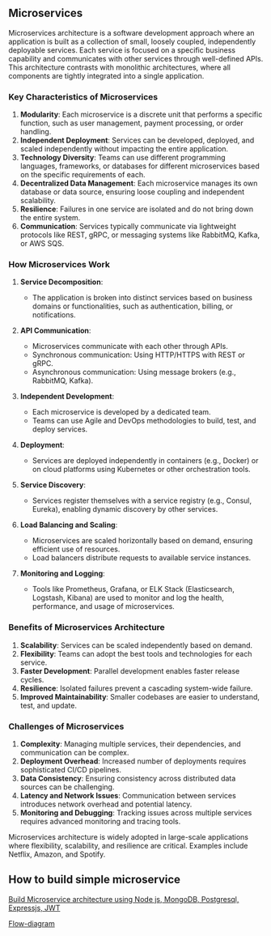 ## Microservices

Microservices architecture is a software development approach where an application is built as a collection of small, loosely coupled, independently deployable services. Each service is focused on a specific business capability and communicates with other services through well-defined APIs. This architecture contrasts with monolithic architectures, where all components are tightly integrated into a single application.

### Key Characteristics of Microservices
1. **Modularity**: Each microservice is a discrete unit that performs a specific function, such as user management, payment processing, or order handling.
2. **Independent Deployment**: Services can be developed, deployed, and scaled independently without impacting the entire application.
3. **Technology Diversity**: Teams can use different programming languages, frameworks, or databases for different microservices based on the specific requirements of each.
4. **Decentralized Data Management**: Each microservice manages its own database or data source, ensuring loose coupling and independent scalability.
5. **Resilience**: Failures in one service are isolated and do not bring down the entire system.
6. **Communication**: Services typically communicate via lightweight protocols like REST, gRPC, or messaging systems like RabbitMQ, Kafka, or AWS SQS.

### How Microservices Work
1. **Service Decomposition**:
   - The application is broken into distinct services based on business domains or functionalities, such as authentication, billing, or notifications.

2. **API Communication**:
   - Microservices communicate with each other through APIs.
   - Synchronous communication: Using HTTP/HTTPS with REST or gRPC.
   - Asynchronous communication: Using message brokers (e.g., RabbitMQ, Kafka).

3. **Independent Development**:
   - Each microservice is developed by a dedicated team.
   - Teams can use Agile and DevOps methodologies to build, test, and deploy services.

4. **Deployment**:
   - Services are deployed independently in containers (e.g., Docker) or on cloud platforms using Kubernetes or other orchestration tools.

5. **Service Discovery**:
   - Services register themselves with a service registry (e.g., Consul, Eureka), enabling dynamic discovery by other services.

6. **Load Balancing and Scaling**:
   - Microservices are scaled horizontally based on demand, ensuring efficient use of resources.
   - Load balancers distribute requests to available service instances.

7. **Monitoring and Logging**:
   - Tools like Prometheus, Grafana, or ELK Stack (Elasticsearch, Logstash, Kibana) are used to monitor and log the health, performance, and usage of microservices.

### Benefits of Microservices Architecture
1. **Scalability**: Services can be scaled independently based on demand.
2. **Flexibility**: Teams can adopt the best tools and technologies for each service.
3. **Faster Development**: Parallel development enables faster release cycles.
4. **Resilience**: Isolated failures prevent a cascading system-wide failure.
5. **Improved Maintainability**: Smaller codebases are easier to understand, test, and update.

### Challenges of Microservices
1. **Complexity**: Managing multiple services, their dependencies, and communication can be complex.
2. **Deployment Overhead**: Increased number of deployments requires sophisticated CI/CD pipelines.
3. **Data Consistency**: Ensuring consistency across distributed data sources can be challenging.
4. **Latency and Network Issues**: Communication between services introduces network overhead and potential latency.
5. **Monitoring and Debugging**: Tracking issues across multiple services requires advanced monitoring and tracing tools.

Microservices architecture is widely adopted in large-scale applications where flexibility, scalability, and resilience are critical. Examples include Netflix, Amazon, and Spotify.

## How to build simple microservice
[Build Microservice architecture using Node js, MongoDB, Postgresql, Expressjs, JWT](https://www.youtube.com/watch?v=w3iXACKB_wQ&t=4156s)


[Flow-diagram](https://whimsical.com/nodejs-microservice-with-sls-U8x7rhE232reoZEVhH6RrR)
